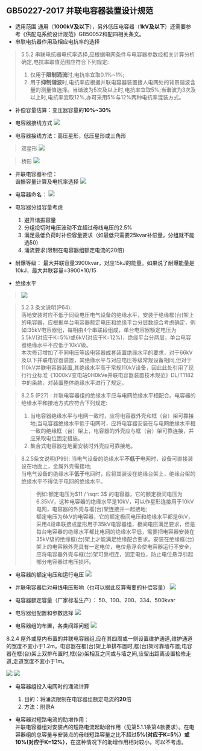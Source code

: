 ## GB50227-2017 并联电容器装置设计规范
- 适用范围
通用（**1000kV及以下**），另外低压电容器（**1kV及以下**）还需要参考《供配电系统设计规范》GB50052和配四相关条文。
- 串联电抗器作用及相应电抗率的选择
> 5.5.2 串联电抗器电抗率选择,应根据电网条件与电容器参数经相关计算分析确定,电抗率取值范围应符合下列规定:
> 1. 仅用于**限制涌流**时,电抗率宜取0.1%~1%;
> 2. 用于**抑制谐波**时,电抗率应根据并联电容器装置接人电网处的背景谐波含量的测量值选择。当谐波为5次及以上时,电抗率宜取5%;当谐波为3次及以上时,电抗率宜取12%,亦可采用5%与12%两种电抗率混装方式。

- 补偿容量估算：变压器容量的**10%~30%**
- 电容器接线方式
![](https://ddns.smpi.top:10000/md_attachments/Pasted%20image%2020211128231844.png)

- 电容器接线方法：高压星形，低压星形或三角形
> 双星形
> ![](https://ddns.smpi.top:10000/md_attachments/Pasted%20image%2020211226223450.png)

> 桥形
> ![](https://ddns.smpi.top:10000/md_attachments/Pasted%20image%2020211129091811.png)

- 并联电容器补偿：  
谐振容量计算及电抗率选择
![](https://ddns.smpi.top:10000/md_attachments/Pasted%20image%2020211128140503.png)

- 电容器命名：
![](https://ddns.smpi.top:10000/md_attachments/Pasted%20image%2020211226223509.png)

- 电容器分组容量考虑
	1. 避开谐振容量
	2. 分组投切时电压波动不宜超过母线电压的2.5%
	3. 满足最低负荷时补偿容量要求（如最低只需要25kvar补偿量，分组就不能选50）
	4. 涌流要求(限制在电容器组额定电流的20倍)

- 耐爆等级：
最大并联容量3900kvar，对应15kJ的能量。如果说了耐爆能量是10kJ，最大并联容量=3900*10/15

- 绝缘水平
> ![](https://ddns.smpi.top:10000/md_attachments/Pasted%20image%2020211129105927.png)

> 5.2.3 条文说明(P64):  
> 落地安装时应不低于同级电压电气设备的绝缘水平，安装于绝缘框(台)架上的电容器，应根据单台电容器额定电压和绝缘平台分层数综合考虑确定，例如:35kV电容器组，每相由4个串联段组成，单台电容器额定电压为5.5kV(对应于K=5%)或6kV(对应于K=12%)，绝缘平台分两层，单台电容器绝缘水平不应低于10kV级。  
> 本次修订增加了不同电压等级电容器成套装置绝缘水平的要求，对于66kV及以下并联电容器装置，其绝缘水平与对应电压等级常规设备相同,但对于110kV并联电容器装置,其绝缘水平高于常规110kV设备，因此此处引用了现行行业标准《1000kV变电站0H0kVe并联电容器装置技术规范》DL/T1182中的条款，对装置整体绝缘水平进行了规定。

> 8.2.5 (P27) : 并联电容器组的绝缘水平应与电网绝缘水平相配合。电容器的绝缘水平和接地方式应符合下列规定:
> 1. 当电容器绝缘水平与电网一致时，应将电容器外壳和框（台）架可靠接地;当电容器绝缘水平低于电网时，应将电容器安装在与电网绝缘水平相一致的绝缘框（台）架上，电容器的外壳应与框（台）架可靠连接，并应采取电位固定措施。
> 2. 集合式电容器在地面安装时外壳应可靠接地。

> 8.2.5条文说明(P99):
> 当电气设备的绝缘水平**不低于**电网时，设备可直接装设在地面上，金属外壳需接地;   
> 当电气设备的绝缘水平**低于**电网时，应将其装设在绝缘台架上，绝缘台架的绝缘水平不得低于电网的绝缘水平。
>> 例如:额定电压为$11 / \sqrt 3$ 的电容器，它的额定极间电压为6.35kV，这种电容器的绝缘水平是10kV，可以作星形连接用于10kV电网，电容器的外壳与框(台)架连接并一起接地;  
>> 额定电压为6kV的电容器，它的额定极间电压和绝缘水平都是6kV，采用4段串联接成星形用于35kV电容器组，极间电压满足要求，但是每台电容器的绝缘水平都比电网的绝缘水平低，需要把电容器安装在35kV级的绝缘框(台)架上才能满足绝缘配合要求。安装在绝缘框(台)架上的电容器外壳具有一定电位，电位悬浮会使电容器运行不安全，应将电容器外壳与框(台)架可靠相连，固定电位，防止电位悬浮引起部分电容器过电压损坏。

- 电容器的额定电压和运行电压
![](https://ddns.smpi.top:10000/md_attachments/Pasted%20image%2020211128234319.png)

- 并联电容器后对母线电压影响（也可以据此反算需要的补偿容量）
![](https://ddns.smpi.top:10000/md_attachments/Pasted%20image%2020211129085746.png)

- 电容器额定容量（厂家标准生产）：
50、100、200、334、500kvar

- 电容器组配置和参数选择
![](https://ddns.smpi.top:10000/md_attachments/Pasted%20image%2020211129092646.png)

- 电容器组的布置，各类间距问题
![](https://ddns.smpi.top:10000/md_attachments/Pasted%20image%2020211129093054.png)  

8.2.4 屋外或屋内布置的并联电容器组,应在其四周或一侧设置维护通道,维护通道的宽度不宜小于1.2m。电容器在框(台)架上单排布置时,框(台)架可靠墙布置;电容器在框(台)架上双排布置时,框(台)架相互之间或与墙之间,应留出距离设置检修走道,走道宽度不宜小于1m。

![](https://ddns.smpi.top:10000/md_attachments/Pasted%20image%2020211129093841.png)
![](https://ddns.smpi.top:10000/md_attachments/Pasted%20image%2020211129095334.png)

- 电容器组投入电网时的涌流计算
	1. 目的：将涌流限制在电容器组额定电流的**20**倍
	2. 方法：附录A

- 电容器对短路电流的助增作用：  
并联电容器组对安装点的短路电流起助增作用（见第5.1.1条第4款要求）。在电容器组的总容量与安装点的母线短路容量之比不超过**5%(对应于K=5%）**或**10%(对应于K=12%）**，在这种情况下的助增作用相对较小，可以不考虑。